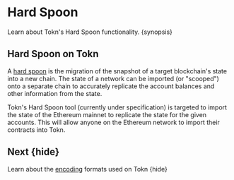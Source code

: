 <!--
order: 6
-->

# Hard Spoon

Learn about Tokn's Hard Spoon functionality. {synopsis}

## Hard Spoon on Tokn

A [hard spoon](https://blog.cosmos.network/introducing-the-hard-spoon-4a9288d3f0df) is the migration of the snapshot of a target blockchain's state into a new chain. The state of a network can be imported (or "scooped") onto a separate chain to accurately replicate the account balances and other information from the state.

Tokn's Hard Spoon tool (currently under specification) is targeted to import the state of the Ethereum mainnet to replicate the state for the given accounts. This will allow anyone on the Ethereum network to import their contracts into Tokn.

## Next {hide}

Learn about the [encoding](./../core/encoding.md) formats used on Tokn {hide}
